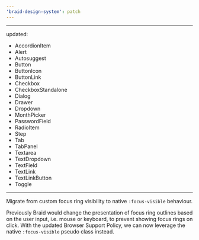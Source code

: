 ```yaml
---
'braid-design-system': patch
---
```


---
updated:
  - AccordionItem
  - Alert
  - Autosuggest
  - Button
  - ButtonIcon
  - ButtonLink
  - Checkbox
  - CheckboxStandalone
  - Dialog
  - Drawer
  - Dropdown
  - MonthPicker
  - PasswordField
  - RadioItem
  - Step
  - Tab
  - TabPanel
  - Textarea
  - TextDropdown
  - TextField
  - TextLink
  - TextLinkButton
  - Toggle
---

Migrate from custom focus ring visibility to native `:focus-visible` behaviour.

Previously Braid would change the presentation of focus ring outlines based on the user input, i.e. mouse or keyboard,
to prevent showing focus rings on click.
With the updated Browser Support Policy, we can now leverage the native `:focus-visible` pseudo class instead.
